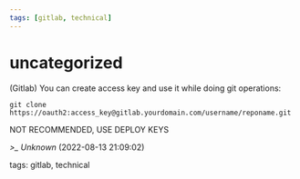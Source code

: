 ```yaml
---
tags: [gitlab, technical]
---
```


# uncategorized

(Gitlab) You can create access key and use it while doing git operations:

```  
git clone https://oauth2:access_key@gitlab.yourdomain.com/username/reponame.git  
```

NOT RECOMMENDED, USE DEPLOY KEYS

*>_ Unknown* (2022-08-13 21:09:02)

tags: gitlab, technical

